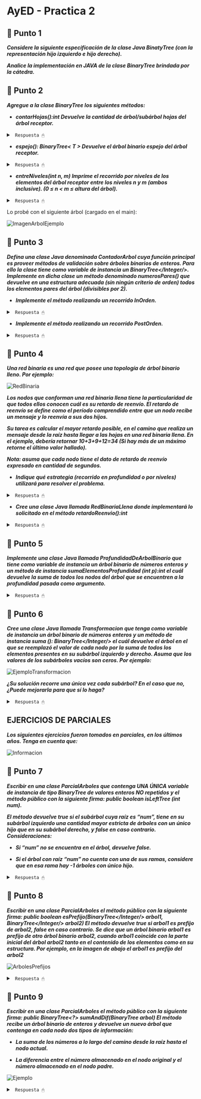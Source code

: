 # AyED - Practica 2


## 🔵 Punto 1
***Considere la siguiente especificación de la clase Java BinatyTree (con la representación hijo izquierdo e hijo derecho).***

***Analice la implementación en JAVA de la clase BinaryTree brindada por la cátedra.***

## 🔵 Punto 2
***Agregue a la clase BinaryTree los siguientes métodos:***

* ***contarHojas():int Devuelve la cantidad de árbol/subárbol hojas del árbol receptor.***

<details><summary> <code> Respuesta 🖱 </code></summary><br>

~~~java
public  int contarHojas() {
	int hojasizq=0;
	int hojasder=0;
	if (this.isLeaf())
		return 1;		//El arbol no tiene hijos, devuelve 1
	else if (this.isEmpty())
		return 0;		//El arbol esta vacio, devuelve 0
	else {
		if (this.hasLeftChild())
			hojasizq = this.getLeftChild().contarHojas();
		if (this.hasRightChild())
			hojasder = this.getRightChild().contarHojas();
	}
	return hojasder + hojasizq;
}
~~~

</details>

* ***espejo(): BinaryTree< T > Devuelve el árbol binario espejo del árbol receptor.***

<details><summary> <code> Respuesta 🖱 </code></summary><br>

~~~java
public BinaryTree<T> espejo(){
	BinaryTree auxEsp = new BinaryTree<>(this.getData());
	if (this.hasLeftChild())
		auxEsp.addRightChild(this.getLeftChild().espejo());
	if (this.hasRightChild())
		auxEsp.addLeftChild(this.getRightChild().espejo());
	return auxEsp;
}
~~~

</details>

* ***entreNiveles(int n, m) Imprime el recorrido por niveles de los elementos del árbol
receptor entre los niveles n y m (ambos inclusive). (0 ≤ n < m ≤ altura del árbol).***

<details><summary> <code> Respuesta 🖱 </code></summary><br>

~~~java
public void entreNiveles(int n, int m){
	//verifico que el arbol no este vacío y n y m sean válidos
	if (this.isEmpty() || n < 0 || m < n) 
		return;

	Queue<BinaryTree<T>> cola = new LinkedList();
	cola.add(this);
	int nivel = 0;

	while (!cola.isEmpty()) {
		System.out.print("\n");
		int aux = cola.size();
		if (nivel >= n && nivel <= m) {
			System.out.print("Nivel " + nivel+ " --> ");
			for (int i = 0; i < aux; i++) {
				BinaryTree<T> nodo = cola.remove();
				System.out.print(nodo.getData() + " ");
				if (nodo.hasLeftChild())
					cola.add(nodo.getLeftChild());
				if (nodo.hasRightChild())
					cola.add(nodo.getRightChild());
			}
		} 
		else {
			for (int i = 0; i < aux; i++) {
				cola.remove();
			}
		}
		nivel++;
	}
}
~~~

</details>

Lo probé con el siguiente árbol (cargado en el main):

![ImagenArbolEjemplo](/AyEDproject/src/recursos/imagen03.png)

## 🔵 Punto 3
***Defina una clase Java denominada ContadorArbol cuya función principal es proveer métodos de validación sobre árboles binarios de enteros. Para ello la clase tiene como variable de instancia un BinaryTree</Integer/>. Implemente en dicha clase un método denominado numerosPares() que devuelve en una estructura adecuada (sin ningún criterio de orden) todos los elementos pares del árbol (divisibles por 2).***

* ***Implemente el método realizando un recorrido InOrden.***

<details><summary> <code> Respuesta 🖱 </code></summary><br>

~~~java
// InOrder (se procesa hijo izquierdo - raiz - hijo derecho)
public LinkedList<Integer> NumerosParesInOr() {
    LinkedList<Integer> lista = new LinkedList<Integer>();
    if (!arbol.isEmpty()) // Si tengo elemento en el arbol ejecuto
        this.NumerosParesInOrder(arbol, lista);
    return lista;
}

private void NumerosParesInOrder(BinaryTree<Integer> arbol, LinkedList<Integer> lista) {
    if (arbol.hasLeftChild())
        NumerosParesInOrder(arbol.getLeftChild(), lista);
    if (arbol.getData() % 2 == 0)
        lista.add(arbol.getData());
    if (arbol.hasRightChild())
        NumerosParesInOrder(arbol.getRightChild(), lista);
}
~~~

</details>

* ***Implemente el método realizando un recorrido PostOrden.***

<details><summary> <code> Respuesta 🖱 </code></summary><br>

~~~java
// PostOrden (se procesa hijo izquierdo - hijo derecho - raiz)
public LinkedList<Integer> NumerosParesPostOr() {
    LinkedList<Integer> lista = new LinkedList<Integer>();
    if (!arbol.isEmpty()) // Si tengo elemento en el arbol ejecuto
        this.NumerosParesPostOrder(arbol, lista);
    return lista;
}

private void NumerosParesPostOrder(BinaryTree<Integer> arbol, LinkedList<Integer> lista) {
    if (arbol.hasLeftChild())
        NumerosParesInOrder(arbol.getLeftChild(), lista);
    if (arbol.hasRightChild())
        NumerosParesInOrder(arbol.getRightChild(), lista);
    if (arbol.getData() % 2 == 0)
        lista.add(arbol.getData());
}
~~~

</details>

## 🔵 Punto 4
***Una red binaria es una red que posee una topología de árbol binario lleno. Por ejemplo:***

![RedBinaria](/AyEDproject/src/recursos/imagen04.png)

***Los nodos que conforman una red binaria llena tiene la particularidad de que todos ellos conocen cuál es su retardo de reenvío. El retardo de reenvío se define como el período comprendido entre que un nodo recibe un mensaje y lo reenvía a sus dos hijos.***

***Su tarea es calcular el mayor retardo posible, en el camino que realiza un mensaje desde la raíz hasta llegar a las hojas en una red binaria llena. En el ejemplo, debería retornar 10+3+9+12=34 (Si hay más de un máximo retorne el último valor hallado).***

***Nota: asuma que cada nodo tiene el dato de retardo de reenvío expresado en cantidad de
segundos.***

* ***Indique qué estrategia (recorrido en profundidad o por niveles) utilizará para resolver el problema.***

<details><summary> <code> Respuesta 🖱 </code></summary><br>

Suponiendo que el dato guardado en cada nodo es el retardo de envío expresado en cantidad de segundos, lo que se me ocurre es realizar un recorrido en profundidad llegando hasta cada hoja y luego comparar cual de todos los caminos es el que retorno un mayor tiempo de retardo posible.

</details>

* ***Cree una clase Java llamada RedBinariaLlena donde implementará lo solicitado en el
método retardoReenvio():int***

<details><summary> <code> Respuesta 🖱 </code></summary><br>

~~~java
public int retardoReenvio() {
    int retardo = 0;
    if (!arbol.isEmpty()) //veo que el arbol no este vacio
        retardo = calcularRetardo(arbol);
    return retardo;
}

private int calcularRetardo(BinaryTree<Integer> arbol) {
    int retL = 0;
    int retR = 0;
    if (arbol.hasLeftChild())
        retL = calcularRetardo(arbol.getLeftChild());
    if (arbol.hasRightChild())
        retR = calcularRetardo(arbol.getRightChild());
    return (Math.max(retL, retR)) + arbol.getData();
}
~~~

</details>

## 🔵 Punto 5

***Implemente una clase Java llamada ProfundidadDeArbolBinario que tiene como variable de instancia un árbol binario de números enteros y un método de instancia sumaElementosProfundidad (int p):int el cuál devuelve la suma de todos los nodos del árbol que se encuentren a la profundidad pasada como argumento.***

<details><summary> <code> Respuesta 🖱 </code></summary><br>

~~~java
public int sumaElementosProfundidad(int prof) {
    if (!arbol.isEmpty())
        return sumarElementos(arbol, prof, 0);
    else
        return 0;
}

private int sumarElementos(BinaryTree<Integer> arbol, int prof, int nivel) {
    if (prof == nivel)
        return arbol.getData();
    else {
        int suma = 0;
        if (arbol.hasLeftChild())
            suma += sumarElementos(arbol.getLeftChild(), prof, nivel + 1);
        if (arbol.hasRightChild())
            suma += sumarElementos(arbol.getRightChild(), prof, nivel + 1);
        return suma + arbol.getData();
    }
}
~~~

</details>

## 🔵 Punto 6

***Cree una clase Java llamada Transformacion que tenga como variable de instancia un árbol binario de números enteros y un método de instancia suma (): BinaryTree</Integer/> el cuál devuelve el árbol en el que se reemplazó el valor de cada nodo por la suma de todos los elementos presentes en su subárbol izquierdo y derecho. Asuma que los valores de los subárboles vacíos son ceros. Por ejemplo:***

![EjemploTransformacion](/AyEDproject/src/recursos/imagen05.png)

***¿Su solución recorre una única vez cada subárbol? En el caso que no, ¿Puede mejorarla para que sí lo haga?***

<details><summary> <code> Respuesta 🖱 </code></summary><br>

~~~java
public BinaryTree<Integer> Suma() {
    if(!this.arbol.isEmpty())
        CalcularSuma(arbol);
    return arbol;
}

private int CalcularSuma(BinaryTree<Integer>arbol){
    int suma=0;
    if (arbol.isLeaf()){        //Si es una hoja guardo un 0
        suma=arbol.getData();
        arbol.setData(0);
        return suma;
    }                           //Sino calculo suma de hijos derechos e izquierdos
    if (arbol.hasLeftChild())
        suma += CalcularSuma(arbol.getLeftChild());
    if (arbol.hasRightChild())
        suma += CalcularSuma(arbol.getRightChild());
    int aux = arbol.getData();
    arbol.setData(suma);
    return aux+suma;
}
~~~

</details>

## EJERCICIOS DE PARCIALES

***Los siguientes ejercicios fueron tomados en parciales, en los últimos años. Tenga en cuenta que:***

![Informacion](/AyEDproject/src/recursos/imagen06.png)

## 🔵 Punto 7
***Escribir en una clase ParcialArboles que contenga UNA ÚNICA variable de instancia de tipo BinaryTree de valores enteros NO repetidos y el método público con la siguiente firma: public boolean isLeftTree (int num).***

***El método devuelve true si el subárbol cuya raíz es “num”, tiene en su subárbol izquierdo una cantidad mayor estricta de árboles con un único hijo que en su subárbol derecho, y false en caso contrario. Consideraciones:***

* ***Si “num” no se encuentra en el árbol, devuelve false.***

* ***Si el árbol con raíz “num” no cuenta con una de sus ramas, considere que en esa rama hay -1 árboles con único hijo.***

<details><summary> <code> Respuesta 🖱 </code></summary><br>

~~~java
package practica02.ejercicio7;

import practica02.ejercicio1y2.BinaryTree;

public class ParcialArboles {

    private BinaryTree<Integer> arbol;

    public ParcialArboles(BinaryTree<Integer> unArbol) {
        arbol = unArbol;
    }

    private BinaryTree<Integer> Buscar(BinaryTree<Integer> arbol, int num){
        if (num == arbol.getData())
            return arbol;
        else{
            BinaryTree <Integer> aux = new BinaryTree<Integer>();
            if(arbol.hasLeftChild())
                aux = Buscar(arbol.getLeftChild(), num);
            if(arbol.hasRightChild()&&aux.isEmpty())
                aux = Buscar(arbol.getRightChild(), num);
            return aux;
        }
    }

    private boolean Evaluar(BinaryTree<Integer> arbol){
        int izq = -1;
        int der = -1;
        if (arbol.hasLeftChild())
            izq = Contar(arbol.getLeftChild());
        if (arbol.hasRightChild())
            der = Contar(arbol.getRightChild());
        return izq > der;
    }

    private int Contar(BinaryTree<Integer> arbol){
        int cant=0;
        if (arbol.hasLeftChild())
            cant += Contar(arbol.getLeftChild());
        if (arbol.hasRightChild())
            cant += Contar(arbol.getRightChild());
        //Si tengo un unico hijo
        if ((!arbol.hasLeftChild()&&arbol.hasRightChild())||(arbol.hasLeftChild()&&!arbol.hasRightChild()))
            cant+=1;
        return cant;
    }

    public boolean isLeftTree(int num){
        BinaryTree <Integer> arbolRaiz = Buscar(arbol, num); //Busco el arbol con raiz=num
        if (!arbolRaiz.isEmpty() && Evaluar(arbolRaiz))
            return true; 
        else 
            return false;
    }
}
~~~

</details>

## 🔵 Punto 8

***Escribir en una clase ParcialArboles el método público con la siguiente firma: public boolean esPrefijo(BinaryTree</Integer/> arbol1, BinaryTree</Integer/> arbol2) El método devuelve true si arbol1 es prefijo de arbol2, false en caso contrario. Se dice que un árbol binario arbol1 es prefijo de otro árbol binario arbol2, cuando arbol1 coincide con la parte inicial del árbol arbol2 tanto en el contenido de los elementos como en su estructura. Por ejemplo, en la imagen de abajo el arbol1 es prefijo del arbol2***

![ArbolesPrefijos](/AyEDproject/src/recursos/imagen07.png)

<details><summary> <code> Respuesta 🖱 </code></summary><br>

~~~java
package practica02.ejercicio8;

import practica02.ejercicio1y2.BinaryTree;

public class ParcialArboles {

    public ParcialArboles() {  
    }

    public boolean esPrefijo(BinaryTree<Integer> arbol1, BinaryTree<Integer> arbol2) {
        if (arbol1.isEmpty() && arbol2.isEmpty()) // Los dos arboles están vacios --> son iguales
            return true;
        else
            return evaluar(arbol1, arbol2);
    }

    private boolean evaluar(BinaryTree<Integer> a1, BinaryTree<Integer> a2) {
        if (a1.getData() != a2.getData())
            return false;
        else {
            boolean aux = true;
            if (a1.hasLeftChild()) {
                if (a2.hasLeftChild())
                    aux = aux && evaluar(a1.getLeftChild(), a2.getLeftChild());
                else
                    return false;
            }
            if (a1.hasRightChild()) {
                if (a2.hasRightChild())
                    aux = aux && evaluar(a1.getRightChild(), a2.getRightChild());
                else
                    return false;
            }
            return aux;
        }
    }
}
~~~

</details>

## 🔵 Punto 9

***Escribir en una clase ParcialArboles el método público con la siguiente firma: public BinaryTree<?> sumAndDif(BinaryTree<Integer> arbol) El método recibe un árbol binario de enteros y devuelve un nuevo árbol que contenga en cada nodo dos tipos de información:***

* ***La suma de los números a lo largo del camino desde la raíz hasta el nodo actual.***

* ***La diferencia entre el número almacenado en el nodo original y el número almacenado en el nodo padre.***

![Ejemplo](/AyEDproject/src/recursos/imagen08.png)

<details><summary> <code> Respuesta 🖱 </code></summary><br>

~~~java

~~~

</details>